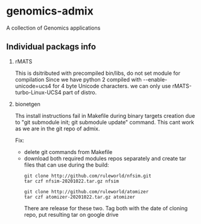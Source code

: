 # genomics-admix
A collection of Genomics applications


## Individual packags info

1. rMATS 

   This is dsitributed with precompiled bin/libs, do not set module for compilation
   Since we have python 2 compiled with --enable-unicode=ucs4  for 4 byte Unicode characters.
   we can only use  rMATS-turbo-Linux-UCS4 part of distro.

1. bionetgen

   Ths install instructions fail in Makefile during binary targets
   creation due to "git submodule init; git submodule update" command.
   This cant work as we are in the git repo of admix. 

   Fix:
   - delete git commands from Makefile
   - download both required modules repos separately and create tar files
     that can use during the build:
     ```
     git clone http://github.com/ruleworld/nfsim.git
     tar czf nfsim-20201022.tar.gz nfsim

     git clone http://github.com/ruleworld/atomizer
     tar czf atomizer-20201022.tar.gz atomizer
     ```
     There are release for these two. Tag both with the date of cloning repo, put resulting
     tar on google drive

